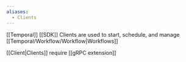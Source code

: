 ```yaml
---
aliases:
  - Clients
---
```

[[Temporal]] [[SDK]] Clients are used to start, schedule, and manage [[Temporal/Workflow/Workflow|Workflows]]

[[Client|Clients]] require [[gRPC extension]]
